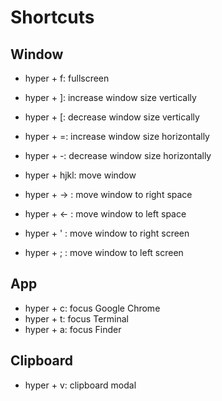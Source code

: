 # Shortcuts
## Window
- hyper + f: fullscreen

- hyper + ]: increase window size vertically
- hyper + [: decrease window size vertically
- hyper + =: increase window size horizontally
- hyper + -: decrease window size horizontally
- hyper + hjkl: move window

- hyper + -> : move window to right space
- hyper + <- : move window to left space
- hyper + ' : move window to right screen
- hyper + ; : move window to left screen

## App
- hyper + c: focus Google Chrome
- hyper + t: focus Terminal
- hyper + a: focus Finder

## Clipboard
- hyper + v: clipboard modal